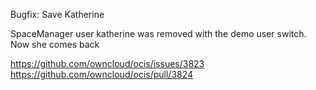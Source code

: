 Bugfix: Save Katherine

SpaceManager user katherine was removed with the demo user switch. 
Now she comes back

https://github.com/owncloud/ocis/issues/3823
https://github.com/owncloud/ocis/pull/3824
